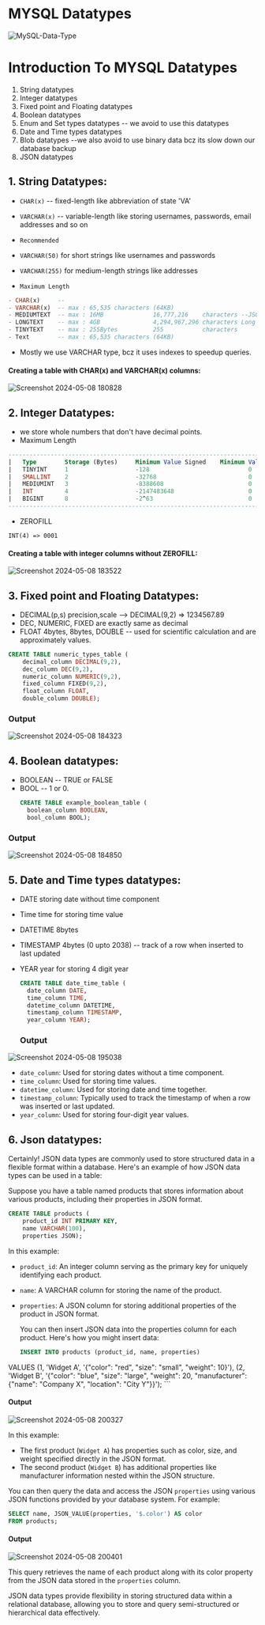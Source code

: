 # MYSQL Datatypes

![MySQL-Data-Type](https://github.com/Techwiz-Laraib/ultimate-mysql-bootcamp/assets/159939710/663bff24-95d9-4105-b950-287f0919f4c4)

# Introduction To MYSQL Datatypes

1. String datatypes
2. Integer datatypes
3. Fixed point and Floating datatypes
4. Boolean datatypes
5. Enum and Set types datatypes -- we avoid to use this datatypes
6. Date and Time types datatypes
7. Blob datatypes --we also avoid to use binary data bcz its slow down our database backup
8. JSON datatypes

## 1. String Datatypes:

- `CHAR(x)` -- fixed-length like abbreviation of state 'VA'

- `VARCHAR(x)` -- variable-length like storing usernames, passwords, email addresses and so on

- `Recommended`

- `VARCHAR(50)` for short strings like usernames and passwords

- `VARCHAR(255)` for medium-length strings like addresses

- `Maximum Length`

```sql
- CHAR(x)     --  
- VARCHAR(x)  -- max : 65,535 characters (64KB) 
- MEDIUMTEXT  -- max : 16MB              16,777,216    characters --JSON objects, CSV and short medium length book
- LONGTEXT    -- max : 4GB               4,294,967,296 characters Long Text books
- TINYTEXT    -- max : 255Bytes          255           characters
- Text        -- max : 65,535 characters (64KB)
```
- Mostly we use VARCHAR type, bcz it uses indexes to speedup queries.

####  Creating a table with CHAR(x) and VARCHAR(x) columns:
![Screenshot 2024-05-08 180828](https://github.com/Techwiz-Laraib/ultimate-mysql-bootcamp/assets/159939710/a3fb4b7e-2745-42ba-8d15-d4250ce30aaa)
  

## 2. Integer Datatypes:

- we store whole numbers that don't have decimal points.
- Maximum Length
```sql
-------------------------------------------------------------------------------------------------------------------------------------
|   Type	    Storage (Bytes)	    Minimum Value Signed	Minimum Value Unsigned	Maximum Value Signed	Maximum Value Unsigned  |
|   TINYINT 	1	                -128	                        0	                    127	                    255             |
|   SMALLINT	2	                -32768	                        0	                    32767	                65535           |
|   MEDIUMINT	3	                -8388608	                    0	                    8388607	                16777215        |
|   INT        	4	                -2147483648	                    0	                    2147483647	            4294967295      |
|   BIGINT  	8	                -2^63	                        0	                    2^63-1	                2^64-1          |
-------------------------------------------------------------------------------------------------------------------------------------
```
- ZEROFILL

```
INT(4) => 0001
```
#### Creating a table with integer columns without ZEROFILL:
![Screenshot 2024-05-08 183522](https://github.com/Techwiz-Laraib/ultimate-mysql-bootcamp/assets/159939710/1c24a9cc-6b00-497b-8cb5-020bca1238bd)


## 3. Fixed point and Floating Datatypes:

- DECIMAL(p,s) precision,scale --> DECIMAL(9,2) => 1234567.89
- DEC, NUMERIC, FIXED are exactly same as decimal
- FLOAT 4bytes, 8bytes, DOUBLE -- used for scientific calculation and are approximately values.




```sql 
CREATE TABLE numeric_types_table (
    decimal_column DECIMAL(9,2),
    dec_column DEC(9,2),
    numeric_column NUMERIC(9,2),
    fixed_column FIXED(9,2),
    float_column FLOAT,
    double_column DOUBLE);
```

### Output
![Screenshot 2024-05-08 184323](https://github.com/Techwiz-Laraib/ultimate-mysql-bootcamp/assets/159939710/305f7b09-f955-45b8-ab72-98815982db48)

## 4. Boolean datatypes:

- BOOLEAN -- TRUE or FALSE
- BOOL -- 1 or 0.
  ```sql
  CREATE TABLE example_boolean_table (
    boolean_column BOOLEAN,
    bool_column BOOL);
  ```
### Output
![Screenshot 2024-05-08 184850](https://github.com/Techwiz-Laraib/ultimate-mysql-bootcamp/assets/159939710/b1c0cb63-2fe1-4a17-9edc-75189c6db7f8)


## 5. Date and Time types datatypes:

- DATE storing date without time component
- Time time for storing time value
- DATETIME 8bytes
- TIMESTAMP 4bytes (0 upto 2038) -- track of a row when inserted to last updated
- YEAR year for storing 4 digit year

  
  
  ```sql
  CREATE TABLE date_time_table (
    date_column DATE,
    time_column TIME,
    datetime_column DATETIME,
    timestamp_column TIMESTAMP,
    year_column YEAR);
  ```
  ### Output
![Screenshot 2024-05-08 195038](https://github.com/Techwiz-Laraib/ultimate-mysql-bootcamp/assets/159939710/e3bd8ea5-3b9a-4871-b395-859715ca544b)

- `date_column`: Used for storing dates without a time component.
- `time_column`: Used for storing time values.
- `datetime_column`: Used for storing date and time together.
- `timestamp_column`: Typically used to track the timestamp of when a row was inserted or last updated.
- `year_column`: Used for storing four-digit year values.


## 6. Json datatypes:
Certainly! JSON data types are commonly used to store structured data in a flexible format within a database. Here's an example of how JSON data types can be used in a table:

Suppose you have a table named products that stores information about various products, including their properties in JSON format.

```sql
CREATE TABLE products (
    product_id INT PRIMARY KEY,
    name VARCHAR(100),
    properties JSON);
 ```
In this example:

- `product_id`: An integer column serving as the primary key for uniquely identifying each product.
- `name`: A VARCHAR column for storing the name of the product.
- `properties`: A JSON column for storing additional properties of the product in JSON format.
  
  You can then insert JSON data into the properties column for each product. Here's how you might insert data:
  ```sql
  INSERT INTO products (product_id, name, properties)
VALUES
    (1, 'Widget A', '{"color": "red", "size": "small", "weight": 10}'),
    (2, 'Widget B', '{"color": "blue", "size": "large", "weight": 20, "manufacturer": {"name": "Company X", "location": "City Y"}}');
    ```
#### Output
![Screenshot 2024-05-08 200327](https://github.com/Techwiz-Laraib/ultimate-mysql-bootcamp/assets/159939710/6b185ab0-365a-4d21-9fb8-93a5a4f7cc41)

In this example:

- The first product (`Widget A`) has properties such as color, size, and weight specified directly in the JSON format.
- The second product (`Widget B`) has additional properties like manufacturer information nested within the JSON structure.

You can then query the data and access the JSON `properties` using various JSON functions provided by your database system. For example:
```sql
SELECT name, JSON_VALUE(properties, '$.color') AS color
FROM products;
```
#### Output
![Screenshot 2024-05-08 200401](https://github.com/Techwiz-Laraib/ultimate-mysql-bootcamp/assets/159939710/b1bc1b87-cde1-4734-a084-02fc0fe349d4)

This query retrieves the name of each product along with its color property from the JSON data stored in the `properties` column.

JSON data types provide flexibility in storing structured data within a relational database, allowing you to store and query semi-structured or hierarchical data effectively.







